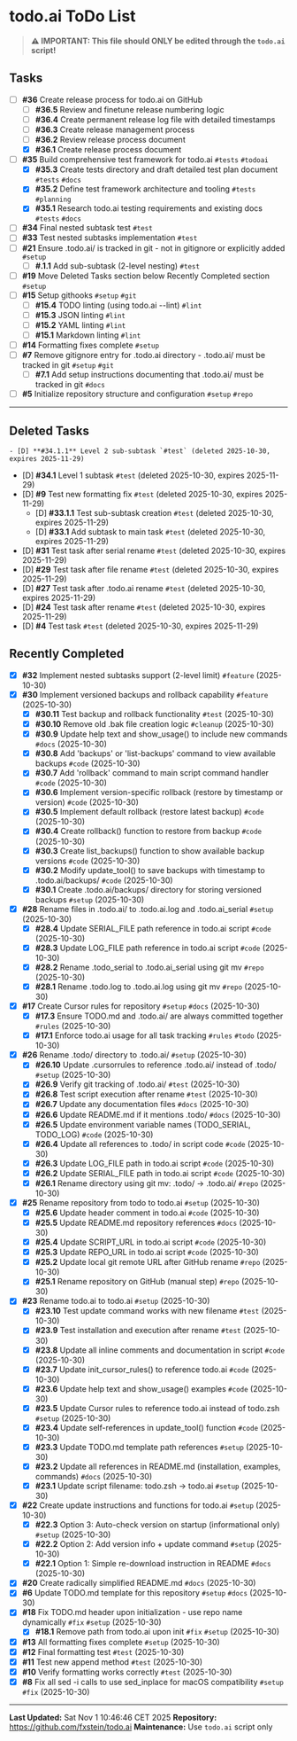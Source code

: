 # todo.ai ToDo List

> **⚠️ IMPORTANT: This file should ONLY be edited through the `todo.ai` script!**

## Tasks
- [ ] **#36** Create release process for todo.ai on GitHub
  - [ ] **#36.5** Review and finetune release numbering logic
  - [ ] **#36.4** Create permanent release log file with detailed timestamps
  - [ ] **#36.3** Create release management process
  - [ ] **#36.2** Review release process document
  - [x] **#36.1** Create release process document
- [ ] **#35** Build comprehensive test framework for todo.ai `#tests` `#todoai`
  - [x] **#35.3** Create tests directory and draft detailed test plan document `#tests` `#docs`
  - [x] **#35.2** Define test framework architecture and tooling `#tests` `#planning`
  - [x] **#35.1** Research todo.ai testing requirements and existing docs `#tests` `#docs`
- [ ] **#34** Final nested subtask test `#test`
- [ ] **#33** Test nested subtasks implementation `#test`
- [ ] **#21** Ensure .todo.ai/ is tracked in git - not in gitignore or explicitly added `#setup`
  - [ ] **#.1.1** Add sub-subtask (2-level nesting) `#test`
- [ ] **#19** Move Deleted Tasks section below Recently Completed section `#setup`
- [ ] **#15** Setup githooks `#setup` `#git`
  - [ ] **#15.4** TODO linting (using todo.ai --lint) `#lint`
  - [ ] **#15.3** JSON linting `#lint`
  - [ ] **#15.2** YAML linting `#lint`
  - [ ] **#15.1** Markdown linting `#lint`
- [ ] **#14** Formatting fixes complete `#setup`
- [ ] **#7** Remove gitignore entry for .todo.ai directory - .todo.ai/ must be tracked in git `#setup` `#git`
  - [ ] **#7.1** Add setup instructions documenting that .todo.ai/ must be tracked in git `#docs`
- [ ] **#5** Initialize repository structure and configuration `#setup` `#repo`
------------------

## Deleted Tasks
    - [D] **#34.1.1** Level 2 sub-subtask `#test` (deleted 2025-10-30, expires 2025-11-29)
  - [D] **#34.1** Level 1 subtask `#test` (deleted 2025-10-30, expires 2025-11-29)
- [D] **#9** Test new formatting fix `#test` (deleted 2025-10-30, expires 2025-11-29)
    - [D] **#33.1.1** Test sub-subtask creation `#test` (deleted 2025-10-30, expires 2025-11-29)
  - [D] **#33.1** Add subtask to main task `#test` (deleted 2025-10-30, expires 2025-11-29)
- [D] **#31** Test task after serial rename `#test` (deleted 2025-10-30, expires 2025-11-29)
- [D] **#29** Test task after file rename `#test` (deleted 2025-10-30, expires 2025-11-29)
- [D] **#27** Test task after .todo.ai rename `#test` (deleted 2025-10-30, expires 2025-11-29)
- [D] **#24** Test task after rename `#test` (deleted 2025-10-30, expires 2025-11-29)
- [D] **#4** Test task `#test` (deleted 2025-10-30, expires 2025-11-29)

## Recently Completed
- [x] **#32** Implement nested subtasks support (2-level limit) `#feature` (2025-10-30)
- [x] **#30** Implement versioned backups and rollback capability `#feature` (2025-10-30)
  - [x] **#30.11** Test backup and rollback functionality `#test` (2025-10-30)
  - [x] **#30.10** Remove old .bak file creation logic `#cleanup` (2025-10-30)
  - [x] **#30.9** Update help text and show_usage() to include new commands `#docs` (2025-10-30)
  - [x] **#30.8** Add 'backups' or 'list-backups' command to view available backups `#code` (2025-10-30)
  - [x] **#30.7** Add 'rollback' command to main script command handler `#code` (2025-10-30)
  - [x] **#30.6** Implement version-specific rollback (restore by timestamp or version) `#code` (2025-10-30)
  - [x] **#30.5** Implement default rollback (restore latest backup) `#code` (2025-10-30)
  - [x] **#30.4** Create rollback() function to restore from backup `#code` (2025-10-30)
  - [x] **#30.3** Create list_backups() function to show available backup versions `#code` (2025-10-30)
  - [x] **#30.2** Modify update_tool() to save backups with timestamp to .todo.ai/backups/ `#code` (2025-10-30)
  - [x] **#30.1** Create .todo.ai/backups/ directory for storing versioned backups `#setup` (2025-10-30)
- [x] **#28** Rename files in .todo.ai/ to .todo.ai.log and .todo.ai_serial `#setup` (2025-10-30)
  - [x] **#28.4** Update SERIAL_FILE path reference in todo.ai script `#code` (2025-10-30)
  - [x] **#28.3** Update LOG_FILE path reference in todo.ai script `#code` (2025-10-30)
  - [x] **#28.2** Rename .todo_serial to .todo.ai_serial using git mv `#repo` (2025-10-30)
  - [x] **#28.1** Rename .todo.log to .todo.ai.log using git mv `#repo` (2025-10-30)
- [x] **#17** Create Cursor rules for repository `#setup` `#docs` (2025-10-30)
  - [x] **#17.3** Ensure TODO.md and .todo.ai/ are always committed together `#rules` (2025-10-30)
  - [x] **#17.1** Enforce todo.ai usage for all task tracking `#rules` `#todo` (2025-10-30)
- [x] **#26** Rename .todo/ directory to .todo.ai/ `#setup` (2025-10-30)
  - [x] **#26.10** Update .cursorrules to reference .todo.ai/ instead of .todo/ `#setup` (2025-10-30)
  - [x] **#26.9** Verify git tracking of .todo.ai/ `#test` (2025-10-30)
  - [x] **#26.8** Test script execution after rename `#test` (2025-10-30)
  - [x] **#26.7** Update any documentation files `#docs` (2025-10-30)
  - [x] **#26.6** Update README.md if it mentions .todo/ `#docs` (2025-10-30)
  - [x] **#26.5** Update environment variable names (TODO_SERIAL, TODO_LOG) `#code` (2025-10-30)
  - [x] **#26.4** Update all references to .todo/ in script code `#code` (2025-10-30)
  - [x] **#26.3** Update LOG_FILE path in todo.ai script `#code` (2025-10-30)
  - [x] **#26.2** Update SERIAL_FILE path in todo.ai script `#code` (2025-10-30)
  - [x] **#26.1** Rename directory using git mv: .todo/ -> .todo.ai/ `#repo` (2025-10-30)
- [x] **#25** Rename repository from todo to todo.ai `#setup` (2025-10-30)
  - [x] **#25.6** Update header comment in todo.ai `#code` (2025-10-30)
  - [x] **#25.5** Update README.md repository references `#docs` (2025-10-30)
  - [x] **#25.4** Update SCRIPT_URL in todo.ai script `#code` (2025-10-30)
  - [x] **#25.3** Update REPO_URL in todo.ai script `#code` (2025-10-30)
  - [x] **#25.2** Update local git remote URL after GitHub rename `#repo` (2025-10-30)
  - [x] **#25.1** Rename repository on GitHub (manual step) `#repo` (2025-10-30)
- [x] **#23** Rename todo.ai to todo.ai `#setup` (2025-10-30)
  - [x] **#23.10** Test update command works with new filename `#test` (2025-10-30)
  - [x] **#23.9** Test installation and execution after rename `#test` (2025-10-30)
  - [x] **#23.8** Update all inline comments and documentation in script `#code` (2025-10-30)
  - [x] **#23.7** Update init_cursor_rules() to reference todo.ai `#code` (2025-10-30)
  - [x] **#23.6** Update help text and show_usage() examples `#code` (2025-10-30)
  - [x] **#23.5** Update Cursor rules to reference todo.ai instead of todo.zsh `#setup` (2025-10-30)
  - [x] **#23.4** Update self-references in update_tool() function `#code` (2025-10-30)
  - [x] **#23.3** Update TODO.md template path references `#setup` (2025-10-30)
  - [x] **#23.2** Update all references in README.md (installation, examples, commands) `#docs` (2025-10-30)
  - [x] **#23.1** Update script filename: todo.zsh -> todo.ai `#setup` (2025-10-30)
- [x] **#22** Create update instructions and functions for todo.ai `#setup` (2025-10-30)
  - [x] **#22.3** Option 3: Auto-check version on startup (informational only) `#setup` (2025-10-30)
  - [x] **#22.2** Option 2: Add version info + update command `#setup` (2025-10-30)
  - [x] **#22.1** Option 1: Simple re-download instruction in README `#docs` (2025-10-30)
- [x] **#20** Create radically simplified README.md `#docs` (2025-10-30)
- [x] **#6** Update TODO.md template for this repository `#setup` `#docs` (2025-10-30)
- [x] **#18** Fix TODO.md header upon initialization - use repo name dynamically `#fix` `#setup` (2025-10-30)
  - [x] **#18.1** Remove path from todo.ai upon init `#fix` `#setup` (2025-10-30)
- [x] **#13** All formatting fixes complete `#setup` (2025-10-30)
- [x] **#12** Final formatting test `#test` (2025-10-30)
- [x] **#11** Test new append method `#test` (2025-10-30)
- [x] **#10** Verify formatting works correctly `#test` (2025-10-30)
- [x] **#8** Fix all sed -i calls to use sed_inplace for macOS compatibility `#setup` `#fix` (2025-10-30)

---

**Last Updated:** Sat Nov  1 10:46:46 CET 2025
**Repository:** https://github.com/fxstein/todo.ai 
**Maintenance:** Use `todo.ai` script only

